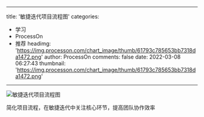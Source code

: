 
---
title: '敏捷迭代项目流程图'
categories: 
 - 学习
 - ProcessOn
 - 推荐
headimg: 'https://img.processon.com/chart_image/thumb/61793c785653bb7318da1472.png'
author: ProcessOn
comments: false
date: 2022-03-08 06:27:43
thumbnail: 'https://img.processon.com/chart_image/thumb/61793c785653bb7318da1472.png'
---

<div>   
<img class="thumb" alt="敏捷迭代项目流程图" src="https://img.processon.com/chart_image/thumb/61793c785653bb7318da1472.png" referrerpolicy="no-referrer">
<p>简化项目流程，在敏捷迭代中关注核心环节，提高团队协作效率</p>  
</div>
            